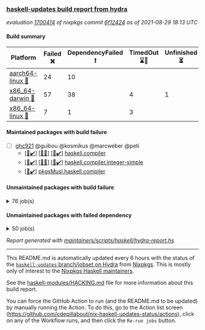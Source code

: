 ### [haskell-updates build report from hydra](https://hydra.nixos.org/jobset/nixpkgs/haskell-updates)
*evaluation [1700414](https://hydra.nixos.org/eval/1700414) of nixpkgs commit [6f12424](https://github.com/NixOS/nixpkgs/commits/6f1242469ace2abeae96671a55faa7e7c5f5fdc1) as of 2021-08-29 18:13 UTC*
#### Build summary

 | Platform | Failed :x: | DependencyFailed :heavy_exclamation_mark: | TimedOut :hourglass::no_entry_sign: | Unfinished :hourglass_flowing_sand: | Success :heavy_check_mark: | 
 | --- | --- | --- | --- | --- | --- | 
 | [aarch64-linux :iphone:](https://hydra.nixos.org/eval/1700414?filter=.aarch64-linux) | 24 | 10 |  |  | 6674 | 
 | [x86_64-darwin :apple:](https://hydra.nixos.org/eval/1700414?filter=.x86_64-darwin) | 57 | 38 | 4 | 1 | 6561 | 
 | [x86_64-linux :penguin:](https://hydra.nixos.org/eval/1700414?filter=.x86_64-linux) | 7 | 1 | 3 |  | 6740 | 
#### Maintained packages with build failure
- [ ] [ghc921](https://hydra.nixos.org/eval/1700414?filter=ghc921) @guibou @kosmikus @marcweber @peti
  - [[:iphone::heavy_check_mark:]](https://hydra.nixos.org/build/150725732) [[:apple::x:]](https://hydra.nixos.org/build/151461958) [[:penguin::heavy_check_mark:]](https://hydra.nixos.org/build/150737593) [haskell.compiler](https://hydra.nixos.org/eval/1700414?filter=haskell.compiler.ghc921)
  - [[:iphone::heavy_check_mark:]](https://hydra.nixos.org/build/150728335) [[:apple::x:]](https://hydra.nixos.org/build/151461955) [[:penguin::heavy_check_mark:]](https://hydra.nixos.org/build/150734710) [haskell.compiler.integer-simple](https://hydra.nixos.org/eval/1700414?filter=haskell.compiler.integer-simple.ghc921)
  -   [[:penguin::heavy_check_mark:]](https://hydra.nixos.org/build/151434655) [pkgsMusl.haskell.compiler](https://hydra.nixos.org/eval/1700414?filter=pkgsMusl.haskell.compiler.ghc921)
#### Unmaintained packages with build failure
<details><summary>76 job(s) </summary>

- [ ] [[:iphone::heavy_check_mark:]](https://hydra.nixos.org/build/151109171) [[:apple::x:]](https://hydra.nixos.org/build/151094855) [[:penguin::heavy_check_mark:]](https://hydra.nixos.org/build/151093175) [haskellPackages.FractalArt](https://hydra.nixos.org/eval/1700414?filter=haskellPackages.FractalArt) 
- [ ] [[:iphone::x:]](https://hydra.nixos.org/build/151112951) [[:apple::heavy_check_mark:]](https://hydra.nixos.org/build/151098335) [[:penguin::heavy_check_mark:]](https://hydra.nixos.org/build/151097480) [haskellPackages.HsASA](https://hydra.nixos.org/eval/1700414?filter=haskellPackages.HsASA) 
- [ ] [[:iphone::x:]](https://hydra.nixos.org/build/151107342) [[:apple::heavy_check_mark:]](https://hydra.nixos.org/build/151100180) [[:penguin::heavy_check_mark:]](https://hydra.nixos.org/build/151095548) [haskellPackages.OrderedBits](https://hydra.nixos.org/eval/1700414?filter=haskellPackages.OrderedBits) 
- [ ] [[:iphone::x:]](https://hydra.nixos.org/build/151103954) [[:apple::heavy_check_mark:]](https://hydra.nixos.org/build/151111199) [[:penguin::heavy_check_mark:]](https://hydra.nixos.org/build/151100733) [haskellPackages.accelerate-llvm](https://hydra.nixos.org/eval/1700414?filter=haskellPackages.accelerate-llvm) 
- [ ] [[:iphone::x:]](https://hydra.nixos.org/build/151092906) [[:apple::heavy_check_mark:]](https://hydra.nixos.org/build/151107759) [[:penguin::heavy_check_mark:]](https://hydra.nixos.org/build/151106604) [haskellPackages.cdar-mBound](https://hydra.nixos.org/eval/1700414?filter=haskellPackages.cdar-mBound) 
- [ ] [[:iphone::heavy_check_mark:]](https://hydra.nixos.org/build/151100383) [[:apple::x:]](https://hydra.nixos.org/build/151107859) [[:penguin::heavy_check_mark:]](https://hydra.nixos.org/build/151107645) [haskellPackages.chiphunk](https://hydra.nixos.org/eval/1700414?filter=haskellPackages.chiphunk) 
- [ ] [[:iphone::x:]](https://hydra.nixos.org/build/151093869) [[:apple::x:]](https://hydra.nixos.org/build/151100085) [[:penguin::x:]](https://hydra.nixos.org/build/151106334) [haskellPackages.dhall-csv](https://hydra.nixos.org/eval/1700414?filter=haskellPackages.dhall-csv) 
- [ ] [[:iphone::x:]](https://hydra.nixos.org/build/151106209) [[:apple::x:]](https://hydra.nixos.org/build/151099646) [[:penguin::x:]](https://hydra.nixos.org/build/151108624) [haskellPackages.dhall-toml](https://hydra.nixos.org/eval/1700414?filter=haskellPackages.dhall-toml) 
- [ ] [[:iphone::heavy_check_mark:]](https://hydra.nixos.org/build/151093365) [[:apple::x:]](https://hydra.nixos.org/build/151093964) [[:penguin::heavy_check_mark:]](https://hydra.nixos.org/build/151105456) [haskellPackages.di-core](https://hydra.nixos.org/eval/1700414?filter=haskellPackages.di-core) 
- [ ] [[:iphone::heavy_check_mark:]](https://hydra.nixos.org/build/151105473) [[:apple::x:]](https://hydra.nixos.org/build/151093367) [[:penguin::heavy_check_mark:]](https://hydra.nixos.org/build/151104706) [haskellPackages.discount](https://hydra.nixos.org/eval/1700414?filter=haskellPackages.discount) 
- [ ] [[:iphone::heavy_check_mark:]](https://hydra.nixos.org/build/151111984) [[:apple::x:]](https://hydra.nixos.org/build/151102467) [[:penguin::heavy_check_mark:]](https://hydra.nixos.org/build/151093977) [haskellPackages.diskhash](https://hydra.nixos.org/eval/1700414?filter=haskellPackages.diskhash) 
- [ ] [[:iphone::x:]](https://hydra.nixos.org/build/151103531) [[:apple::heavy_check_mark:]](https://hydra.nixos.org/build/151105821) [[:penguin::heavy_check_mark:]](https://hydra.nixos.org/build/151095131) [haskellPackages.dormouse-uri](https://hydra.nixos.org/eval/1700414?filter=haskellPackages.dormouse-uri) 
- [ ] [[:iphone::x:]](https://hydra.nixos.org/build/151100041) [[:apple::x:]](https://hydra.nixos.org/build/151112447) [[:penguin::heavy_check_mark:]](https://hydra.nixos.org/build/151110270) [haskellPackages.easytensor](https://hydra.nixos.org/eval/1700414?filter=haskellPackages.easytensor) 
- [ ] [[:iphone::heavy_check_mark:]](https://hydra.nixos.org/build/151092816) [[:apple::x:]](https://hydra.nixos.org/build/151094208) [[:penguin::heavy_check_mark:]](https://hydra.nixos.org/build/151102910) [haskellPackages.epub-tools](https://hydra.nixos.org/eval/1700414?filter=haskellPackages.epub-tools) 
- [ ] [[:iphone::heavy_check_mark:]](https://hydra.nixos.org/build/151093767) [[:apple::x:]](https://hydra.nixos.org/build/151112857) [[:penguin::heavy_check_mark:]](https://hydra.nixos.org/build/151093184) [haskellPackages.exinst](https://hydra.nixos.org/eval/1700414?filter=haskellPackages.exinst) 
- [ ] [[:iphone::heavy_check_mark:]](https://hydra.nixos.org/build/151093252) [[:apple::x:]](https://hydra.nixos.org/build/151101237) [[:penguin::heavy_check_mark:]](https://hydra.nixos.org/build/151108534) [haskellPackages.float128](https://hydra.nixos.org/eval/1700414?filter=haskellPackages.float128) 
- [ ] [[:iphone::x:]](https://hydra.nixos.org/build/151096171) [[:apple::heavy_check_mark:]](https://hydra.nixos.org/build/151111110) [[:penguin::heavy_check_mark:]](https://hydra.nixos.org/build/151097533) [haskellPackages.freetype2](https://hydra.nixos.org/eval/1700414?filter=haskellPackages.freetype2) 
- [ ] [[:iphone::heavy_check_mark:]](https://hydra.nixos.org/build/151099509) [[:apple::x:]](https://hydra.nixos.org/build/151099008) [[:penguin::heavy_check_mark:]](https://hydra.nixos.org/build/151110070) [haskellPackages.gi-gdkx11](https://hydra.nixos.org/eval/1700414?filter=haskellPackages.gi-gdkx11) 
- [ ] [[:iphone::x:]](https://hydra.nixos.org/build/151096511) [[:penguin::heavy_check_mark:]](https://hydra.nixos.org/build/151101275) [haskellPackages.gnome-keyring](https://hydra.nixos.org/eval/1700414?filter=haskellPackages.gnome-keyring) 
- [ ] [[:iphone::heavy_check_mark:]](https://hydra.nixos.org/build/151104782) [[:apple::x:]](https://hydra.nixos.org/build/151102203) [[:penguin::heavy_check_mark:]](https://hydra.nixos.org/build/151105421) [haskellPackages.gtk-traymanager](https://hydra.nixos.org/eval/1700414?filter=haskellPackages.gtk-traymanager) 
- [ ] [[:iphone::heavy_check_mark:]](https://hydra.nixos.org/build/151101079) [[:apple::x:]](https://hydra.nixos.org/build/151095524) [[:penguin::heavy_check_mark:]](https://hydra.nixos.org/build/151104883) [haskellPackages.hamid](https://hydra.nixos.org/eval/1700414?filter=haskellPackages.hamid) 
- [ ] [[:iphone::heavy_check_mark:]](https://hydra.nixos.org/build/151107964) [[:apple::x:]](https://hydra.nixos.org/build/151110784) [[:penguin::heavy_check_mark:]](https://hydra.nixos.org/build/151112678) [haskellPackages.hid](https://hydra.nixos.org/eval/1700414?filter=haskellPackages.hid) 
- [ ] [[:iphone::heavy_check_mark:]](https://hydra.nixos.org/build/151112451) [[:apple::x:]](https://hydra.nixos.org/build/151100571) [[:penguin::heavy_check_mark:]](https://hydra.nixos.org/build/151097864) [haskellPackages.higher-leveldb](https://hydra.nixos.org/eval/1700414?filter=haskellPackages.higher-leveldb) 
- [ ] [[:iphone::heavy_check_mark:]](https://hydra.nixos.org/build/151096087) [[:apple::x:]](https://hydra.nixos.org/build/151096166) [[:penguin::heavy_check_mark:]](https://hydra.nixos.org/build/151093296) [haskellPackages.highlight](https://hydra.nixos.org/eval/1700414?filter=haskellPackages.highlight) 
- [ ] [[:iphone::heavy_check_mark:]](https://hydra.nixos.org/build/151096863) [[:apple::x:]](https://hydra.nixos.org/build/151096447) [[:penguin::heavy_check_mark:]](https://hydra.nixos.org/build/151109428) [haskellPackages.hmatrix-morpheus](https://hydra.nixos.org/eval/1700414?filter=haskellPackages.hmatrix-morpheus) 
- [ ] [[:iphone::heavy_check_mark:]](https://hydra.nixos.org/build/151094826) [[:apple::x:]](https://hydra.nixos.org/build/151101453) [[:penguin::heavy_check_mark:]](https://hydra.nixos.org/build/151103406) [haskellPackages.hmidi](https://hydra.nixos.org/eval/1700414?filter=haskellPackages.hmidi) 
- [ ] [[:iphone::x:]](https://hydra.nixos.org/build/151093273) [[:apple::heavy_check_mark:]](https://hydra.nixos.org/build/151111306) [[:penguin::heavy_check_mark:]](https://hydra.nixos.org/build/151099836) [haskellPackages.hq](https://hydra.nixos.org/eval/1700414?filter=haskellPackages.hq) 
- [ ] [[:iphone::heavy_check_mark:]](https://hydra.nixos.org/build/151095288) [[:apple::x:]](https://hydra.nixos.org/build/151107247) [[:penguin::heavy_check_mark:]](https://hydra.nixos.org/build/151106651) [haskellPackages.hs](https://hydra.nixos.org/eval/1700414?filter=haskellPackages.hs) 
- [ ] [[:iphone::heavy_check_mark:]](https://hydra.nixos.org/build/151108923) [[:apple::x:]](https://hydra.nixos.org/build/151111281) [[:penguin::heavy_check_mark:]](https://hydra.nixos.org/build/151108946) [haskellPackages.hsshellscript](https://hydra.nixos.org/eval/1700414?filter=haskellPackages.hsshellscript) 
- [ ] [[:iphone::heavy_check_mark:]](https://hydra.nixos.org/build/151107079) [[:apple::x:]](https://hydra.nixos.org/build/151093648) [[:penguin::heavy_check_mark:]](https://hydra.nixos.org/build/151096806) [haskellPackages.hssourceinfo](https://hydra.nixos.org/eval/1700414?filter=haskellPackages.hssourceinfo) 
- [ ] [[:iphone::heavy_check_mark:]](https://hydra.nixos.org/build/151111147) [[:apple::x:]](https://hydra.nixos.org/build/151094415) [[:penguin::heavy_check_mark:]](https://hydra.nixos.org/build/151099013) [haskellPackages.huckleberry](https://hydra.nixos.org/eval/1700414?filter=haskellPackages.huckleberry) 
- [ ] [[:iphone::heavy_check_mark:]](https://hydra.nixos.org/build/151094080) [[:apple::x:]](https://hydra.nixos.org/build/151100889) [[:penguin::heavy_check_mark:]](https://hydra.nixos.org/build/151104900) [haskellPackages.ipcvar](https://hydra.nixos.org/eval/1700414?filter=haskellPackages.ipcvar) 
- [ ] [[:iphone::x:]](https://hydra.nixos.org/build/151103512) [[:apple::x:]](https://hydra.nixos.org/build/151099949) [[:penguin::x:]](https://hydra.nixos.org/build/151109797) [haskellPackages.isocline](https://hydra.nixos.org/eval/1700414?filter=haskellPackages.isocline) 
- [ ] [[:iphone::heavy_check_mark:]](https://hydra.nixos.org/build/151104031) [[:apple::x:]](https://hydra.nixos.org/build/151099975) [[:penguin::heavy_check_mark:]](https://hydra.nixos.org/build/151102381) [haskellPackages.junit-xml](https://hydra.nixos.org/eval/1700414?filter=haskellPackages.junit-xml) 
- [ ] [[:iphone::heavy_check_mark:]](https://hydra.nixos.org/build/151102077) [[:apple::x:]](https://hydra.nixos.org/build/151097961) [[:penguin::heavy_check_mark:]](https://hydra.nixos.org/build/151109431) [haskellPackages.keep-alive](https://hydra.nixos.org/eval/1700414?filter=haskellPackages.keep-alive) 
- [ ] [[:iphone::heavy_check_mark:]](https://hydra.nixos.org/build/151096165) [[:apple::x:]](https://hydra.nixos.org/build/151106297) [[:penguin::heavy_check_mark:]](https://hydra.nixos.org/build/151108581) [haskellPackages.leveldb-haskell-fork](https://hydra.nixos.org/eval/1700414?filter=haskellPackages.leveldb-haskell-fork) 
- [ ] [[:iphone::x:]](https://hydra.nixos.org/build/151095765) [[:apple::heavy_check_mark:]](https://hydra.nixos.org/build/151100885) [[:penguin::heavy_check_mark:]](https://hydra.nixos.org/build/151104787) [haskellPackages.libBF](https://hydra.nixos.org/eval/1700414?filter=haskellPackages.libBF) 
- [ ] [[:iphone::heavy_check_mark:]](https://hydra.nixos.org/build/151095383) [[:apple::x:]](https://hydra.nixos.org/build/151102875) [[:penguin::heavy_check_mark:]](https://hydra.nixos.org/build/151097956) [haskellPackages.loc](https://hydra.nixos.org/eval/1700414?filter=haskellPackages.loc) 
- [ ] [[:iphone::x:]](https://hydra.nixos.org/build/151101239) [[:apple::heavy_check_mark:]](https://hydra.nixos.org/build/151105263) [[:penguin::heavy_check_mark:]](https://hydra.nixos.org/build/151095202) [haskellPackages.long-double](https://hydra.nixos.org/eval/1700414?filter=haskellPackages.long-double) 
- [ ] [[:iphone::heavy_check_mark:]](https://hydra.nixos.org/build/151106906) [[:apple::x:]](https://hydra.nixos.org/build/151106826) [[:penguin::heavy_check_mark:]](https://hydra.nixos.org/build/151112719) [haskellPackages.mediawiki2latex](https://hydra.nixos.org/eval/1700414?filter=haskellPackages.mediawiki2latex) 
- [ ] [[:iphone::heavy_check_mark:]](https://hydra.nixos.org/build/151103079) [[:apple::x:]](https://hydra.nixos.org/build/151099128) [[:penguin::heavy_check_mark:]](https://hydra.nixos.org/build/151106367) [haskellPackages.mercury-api](https://hydra.nixos.org/eval/1700414?filter=haskellPackages.mercury-api) 
- [ ] [[:iphone::heavy_check_mark:]](https://hydra.nixos.org/build/151095102) [[:apple::x:]](https://hydra.nixos.org/build/151103689) [[:penguin::heavy_check_mark:]](https://hydra.nixos.org/build/151101513) [haskellPackages.nano-cryptr](https://hydra.nixos.org/eval/1700414?filter=haskellPackages.nano-cryptr) 
- [ ] [[:iphone::x:]](https://hydra.nixos.org/build/151096500) [[:apple::heavy_check_mark:]](https://hydra.nixos.org/build/151100655) [[:penguin::heavy_check_mark:]](https://hydra.nixos.org/build/151100426) [haskellPackages.nlopt-haskell](https://hydra.nixos.org/eval/1700414?filter=haskellPackages.nlopt-haskell) 
- [ ] [[:iphone::heavy_check_mark:]](https://hydra.nixos.org/build/151107622) [[:apple::x:]](https://hydra.nixos.org/build/151095258) [[:penguin::heavy_check_mark:]](https://hydra.nixos.org/build/151105124) [haskellPackages.opencv](https://hydra.nixos.org/eval/1700414?filter=haskellPackages.opencv) 
- [ ] [[:iphone::heavy_check_mark:]](https://hydra.nixos.org/build/151094935) [[:apple::x:]](https://hydra.nixos.org/build/151100802) [[:penguin::heavy_check_mark:]](https://hydra.nixos.org/build/151093253) [haskellPackages.persistent-pagination](https://hydra.nixos.org/eval/1700414?filter=haskellPackages.persistent-pagination) 
- [ ] [[:iphone::x:]](https://hydra.nixos.org/build/151098743) [[:apple::heavy_check_mark:]](https://hydra.nixos.org/build/151112607) [[:penguin::heavy_check_mark:]](https://hydra.nixos.org/build/151096134) [haskellPackages.picosat](https://hydra.nixos.org/eval/1700414?filter=haskellPackages.picosat) 
- [ ] [[:iphone::heavy_check_mark:]](https://hydra.nixos.org/build/151100352) [[:apple::x:]](https://hydra.nixos.org/build/151110787) [[:penguin::heavy_check_mark:]](https://hydra.nixos.org/build/151111937) [haskellPackages.ping-wrapper](https://hydra.nixos.org/eval/1700414?filter=haskellPackages.ping-wrapper) 
- [ ] [[:iphone::heavy_check_mark:]](https://hydra.nixos.org/build/151100222) [[:apple::x:]](https://hydra.nixos.org/build/151096621) [[:penguin::heavy_check_mark:]](https://hydra.nixos.org/build/151111410) [haskellPackages.pipes-zlib](https://hydra.nixos.org/eval/1700414?filter=haskellPackages.pipes-zlib) 
- [ ] [[:iphone::x:]](https://hydra.nixos.org/build/151100228) [[:apple::heavy_check_mark:]](https://hydra.nixos.org/build/151107911) [[:penguin::heavy_check_mark:]](https://hydra.nixos.org/build/151101577) [haskellPackages.poker](https://hydra.nixos.org/eval/1700414?filter=haskellPackages.poker) 
- [ ] [[:iphone::heavy_check_mark:]](https://hydra.nixos.org/build/151093514) [[:apple::x:]](https://hydra.nixos.org/build/151098169) [[:penguin::heavy_check_mark:]](https://hydra.nixos.org/build/151093570) [haskellPackages.posix-socket](https://hydra.nixos.org/eval/1700414?filter=haskellPackages.posix-socket) 
- [ ] [[:iphone::heavy_check_mark:]](https://hydra.nixos.org/build/151093621) [[:apple::x:]](https://hydra.nixos.org/build/151099564) [[:penguin::heavy_check_mark:]](https://hydra.nixos.org/build/151099454) [haskellPackages.posix-timer](https://hydra.nixos.org/eval/1700414?filter=haskellPackages.posix-timer) 
- [ ] [[:iphone::heavy_check_mark:]](https://hydra.nixos.org/build/151105375) [[:apple::x:]](https://hydra.nixos.org/build/151095004) [[:penguin::heavy_check_mark:]](https://hydra.nixos.org/build/151109340) [haskellPackages.pthread](https://hydra.nixos.org/eval/1700414?filter=haskellPackages.pthread) 
- [ ] [[:iphone::x:]](https://hydra.nixos.org/build/151104712) [[:apple::heavy_check_mark:]](https://hydra.nixos.org/build/151108151) [[:penguin::heavy_check_mark:]](https://hydra.nixos.org/build/151098440) [haskellPackages.ptr-poker](https://hydra.nixos.org/eval/1700414?filter=haskellPackages.ptr-poker) 
- [ ] [[:iphone::heavy_check_mark:]](https://hydra.nixos.org/build/151111437) [[:apple::x:]](https://hydra.nixos.org/build/151109255) [[:penguin::heavy_check_mark:]](https://hydra.nixos.org/build/151097199) [haskellPackages.sandwich-webdriver](https://hydra.nixos.org/eval/1700414?filter=haskellPackages.sandwich-webdriver) 
- [ ] [[:iphone::heavy_check_mark:]](https://hydra.nixos.org/build/151106613) [[:apple::x:]](https://hydra.nixos.org/build/151107110) [[:penguin::heavy_check_mark:]](https://hydra.nixos.org/build/151110185) [haskellPackages.sdp](https://hydra.nixos.org/eval/1700414?filter=haskellPackages.sdp) 
- [ ] [[:iphone::heavy_check_mark:]](https://hydra.nixos.org/build/151104568) [[:apple::x:]](https://hydra.nixos.org/build/151100371) [[:penguin::heavy_check_mark:]](https://hydra.nixos.org/build/151109965) [haskellPackages.select](https://hydra.nixos.org/eval/1700414?filter=haskellPackages.select) 
- [ ] [[:iphone::heavy_check_mark:]](https://hydra.nixos.org/build/151101283) [[:apple::x:]](https://hydra.nixos.org/build/151096172) [[:penguin::heavy_check_mark:]](https://hydra.nixos.org/build/151109353) [haskellPackages.sequence-formats](https://hydra.nixos.org/eval/1700414?filter=haskellPackages.sequence-formats) 
- [ ] [[:iphone::heavy_check_mark:]](https://hydra.nixos.org/build/151103524) [[:apple::x:]](https://hydra.nixos.org/build/151101187) [[:penguin::heavy_check_mark:]](https://hydra.nixos.org/build/151111311) [haskellPackages.shared-memory](https://hydra.nixos.org/eval/1700414?filter=haskellPackages.shared-memory) 
- [ ] [[:iphone::heavy_check_mark:]](https://hydra.nixos.org/build/151100070) [[:apple::heavy_check_mark:]](https://hydra.nixos.org/build/151095691) [[:penguin::x:]](https://hydra.nixos.org/build/151108045) [haskellPackages.squeeze](https://hydra.nixos.org/eval/1700414?filter=haskellPackages.squeeze) 
- [ ] [[:iphone::heavy_check_mark:]](https://hydra.nixos.org/build/151110199) [[:apple::heavy_check_mark:]](https://hydra.nixos.org/build/151107289) [[:penguin::x:]](https://hydra.nixos.org/build/151095417) [haskellPackages.stm-queue](https://hydra.nixos.org/eval/1700414?filter=haskellPackages.stm-queue) 
- [ ] [[:iphone::heavy_check_mark:]](https://hydra.nixos.org/build/151110378) [[:apple::x:]](https://hydra.nixos.org/build/151101357) [[:penguin::heavy_check_mark:]](https://hydra.nixos.org/build/151100946) [haskellPackages.sysinfo](https://hydra.nixos.org/eval/1700414?filter=haskellPackages.sysinfo) 
- [ ] [[:iphone::heavy_check_mark:]](https://hydra.nixos.org/build/151111726) [[:apple::x:]](https://hydra.nixos.org/build/151112480) [[:penguin::heavy_check_mark:]](https://hydra.nixos.org/build/151094721) [haskellPackages.tailfile-hinotify](https://hydra.nixos.org/eval/1700414?filter=haskellPackages.tailfile-hinotify) 
- [ ] [[:iphone::heavy_check_mark:]](https://hydra.nixos.org/build/151111896) [[:apple::x:]](https://hydra.nixos.org/build/151112649) [[:penguin::heavy_check_mark:]](https://hydra.nixos.org/build/151108561) [haskellPackages.thyme](https://hydra.nixos.org/eval/1700414?filter=haskellPackages.thyme) 
- [ ] [[:iphone::x:]](https://hydra.nixos.org/build/151108385) [[:apple::x:]](https://hydra.nixos.org/build/151102016) [[:penguin::x:]](https://hydra.nixos.org/build/151104669) [haskellPackages.ticket-management](https://hydra.nixos.org/eval/1700414?filter=haskellPackages.ticket-management) 
- [ ] [[:iphone::x:]](https://hydra.nixos.org/build/151097518) [[:apple::heavy_check_mark:]](https://hydra.nixos.org/build/151107629) [[:penguin::heavy_check_mark:]](https://hydra.nixos.org/build/151104498) [haskellPackages.type-natural](https://hydra.nixos.org/eval/1700414?filter=haskellPackages.type-natural) 
- [ ] [[:iphone::heavy_check_mark:]](https://hydra.nixos.org/build/151095582) [[:apple::x:]](https://hydra.nixos.org/build/151104344) [[:penguin::heavy_check_mark:]](https://hydra.nixos.org/build/151099596) [haskellPackages.tz](https://hydra.nixos.org/eval/1700414?filter=haskellPackages.tz) 
- [ ] [[:iphone::x:]](https://hydra.nixos.org/build/151109360) [[:apple::heavy_check_mark:]](https://hydra.nixos.org/build/151109409) [[:penguin::heavy_check_mark:]](https://hydra.nixos.org/build/151106683) [haskellPackages.unicode-properties](https://hydra.nixos.org/eval/1700414?filter=haskellPackages.unicode-properties) 
- [ ] [[:iphone::x:]](https://hydra.nixos.org/build/151106781) [[:apple::heavy_check_mark:]](https://hydra.nixos.org/build/151110196) [[:penguin::heavy_check_mark:]](https://hydra.nixos.org/build/151099139) [haskellPackages.wiringPi](https://hydra.nixos.org/eval/1700414?filter=haskellPackages.wiringPi) 
- [ ] [[:iphone::heavy_check_mark:]](https://hydra.nixos.org/build/151094244) [[:apple::x:]](https://hydra.nixos.org/build/151108130) [[:penguin::heavy_check_mark:]](https://hydra.nixos.org/build/151105153) [tests.haskell.writers](https://hydra.nixos.org/eval/1700414?filter=tests.haskell.writers) 
- [ ] [[:iphone::x:]](https://hydra.nixos.org/build/151111140) [[:apple::heavy_check_mark:]](https://hydra.nixos.org/build/151104824) [[:penguin::heavy_check_mark:]](https://hydra.nixos.org/build/151095824) [haskellPackages.x86-64bit](https://hydra.nixos.org/eval/1700414?filter=haskellPackages.x86-64bit) 
- [ ] [[:iphone::heavy_check_mark:]](https://hydra.nixos.org/build/151106440) [[:apple::x:]](https://hydra.nixos.org/build/151099299) [[:penguin::heavy_check_mark:]](https://hydra.nixos.org/build/151104976) [haskellPackages.xmonad-utils](https://hydra.nixos.org/eval/1700414?filter=haskellPackages.xmonad-utils) 
- [ ] [[:iphone::x:]](https://hydra.nixos.org/build/151100815) [[:apple::x:]](https://hydra.nixos.org/build/151094391) [[:penguin::x:]](https://hydra.nixos.org/build/151102611) [haskellPackages.yapb](https://hydra.nixos.org/eval/1700414?filter=haskellPackages.yapb) 
- [ ] [[:iphone::heavy_check_mark:]](https://hydra.nixos.org/build/151109499) [[:apple::x:]](https://hydra.nixos.org/build/151112592) [[:penguin::heavy_check_mark:]](https://hydra.nixos.org/build/151104444) [haskellPackages.yoga](https://hydra.nixos.org/eval/1700414?filter=haskellPackages.yoga) 
- [ ] [[:iphone::heavy_check_mark:]](https://hydra.nixos.org/build/151112280) [[:apple::x:]](https://hydra.nixos.org/build/151104093) [[:penguin::heavy_check_mark:]](https://hydra.nixos.org/build/151093674) [haskellPackages.zip](https://hydra.nixos.org/eval/1700414?filter=haskellPackages.zip) 
- [ ] [[:iphone::heavy_check_mark:]](https://hydra.nixos.org/build/151095652) [[:apple::x:]](https://hydra.nixos.org/build/151112734) [[:penguin::heavy_check_mark:]](https://hydra.nixos.org/build/151102151) [haskellPackages.zot](https://hydra.nixos.org/eval/1700414?filter=haskellPackages.zot) 
- [ ] [[:iphone::heavy_check_mark:]](https://hydra.nixos.org/build/151099343) [[:apple::x:]](https://hydra.nixos.org/build/151095477) [[:penguin::heavy_check_mark:]](https://hydra.nixos.org/build/151093689) [haskellPackages.zxcvbn-c](https://hydra.nixos.org/eval/1700414?filter=haskellPackages.zxcvbn-c) 
</details>

#### Unmaintained packages with failed dependency
<details><summary>50 job(s) </summary>

- [ ] [[:iphone::heavy_exclamation_mark:]](https://hydra.nixos.org/build/151095536) [[:apple::heavy_check_mark:]](https://hydra.nixos.org/build/151110991) [[:penguin::heavy_check_mark:]](https://hydra.nixos.org/build/151093756) [haskellPackages.PrimitiveArray](https://hydra.nixos.org/eval/1700414?filter=haskellPackages.PrimitiveArray) 
- [ ] [[:iphone::heavy_check_mark:]](https://hydra.nixos.org/build/151108453) [[:apple::heavy_exclamation_mark:]](https://hydra.nixos.org/build/151100007) [[:penguin::heavy_check_mark:]](https://hydra.nixos.org/build/151100470) [haskellPackages.antiope-es](https://hydra.nixos.org/eval/1700414?filter=haskellPackages.antiope-es) 
- [ ] [[:iphone::heavy_check_mark:]](https://hydra.nixos.org/build/151095305) [[:apple::heavy_exclamation_mark:]](https://hydra.nixos.org/build/151108027) [[:penguin::heavy_check_mark:]](https://hydra.nixos.org/build/151100389) [haskellPackages.di](https://hydra.nixos.org/eval/1700414?filter=haskellPackages.di) 
- [ ] [[:iphone::heavy_check_mark:]](https://hydra.nixos.org/build/151103909) [[:apple::heavy_exclamation_mark:]](https://hydra.nixos.org/build/151098998) [[:penguin::heavy_check_mark:]](https://hydra.nixos.org/build/151096471) [haskellPackages.di-df1](https://hydra.nixos.org/eval/1700414?filter=haskellPackages.di-df1) 
- [ ] [[:iphone::heavy_check_mark:]](https://hydra.nixos.org/build/151098131) [[:apple::heavy_exclamation_mark:]](https://hydra.nixos.org/build/151094804) [[:penguin::heavy_check_mark:]](https://hydra.nixos.org/build/151094128) [haskellPackages.di-handle](https://hydra.nixos.org/eval/1700414?filter=haskellPackages.di-handle) 
- [ ] [[:iphone::heavy_check_mark:]](https://hydra.nixos.org/build/151110220) [[:apple::heavy_exclamation_mark:]](https://hydra.nixos.org/build/151099834) [[:penguin::heavy_check_mark:]](https://hydra.nixos.org/build/151097752) [haskellPackages.di-monad](https://hydra.nixos.org/eval/1700414?filter=haskellPackages.di-monad) 
- [ ] [[:iphone::heavy_exclamation_mark:]](https://hydra.nixos.org/build/151098305) [[:apple::heavy_check_mark:]](https://hydra.nixos.org/build/151093388) [[:penguin::heavy_check_mark:]](https://hydra.nixos.org/build/151103020) [haskellPackages.dormouse-client](https://hydra.nixos.org/eval/1700414?filter=haskellPackages.dormouse-client) 
- [ ] [[:iphone::heavy_exclamation_mark:]](https://hydra.nixos.org/build/151101680) [[:apple::heavy_exclamation_mark:]](https://hydra.nixos.org/build/151109610) [[:penguin::heavy_check_mark:]](https://hydra.nixos.org/build/151099921) [haskellPackages.easytensor-vulkan](https://hydra.nixos.org/eval/1700414?filter=haskellPackages.easytensor-vulkan) 
- [ ] [[:iphone::heavy_check_mark:]](https://hydra.nixos.org/build/151093415) [[:apple::heavy_exclamation_mark:]](https://hydra.nixos.org/build/151108554) [[:penguin::heavy_check_mark:]](https://hydra.nixos.org/build/151105986) [haskellPackages.exinst-aeson](https://hydra.nixos.org/eval/1700414?filter=haskellPackages.exinst-aeson) 
- [ ] [[:iphone::heavy_check_mark:]](https://hydra.nixos.org/build/151109101) [[:apple::heavy_exclamation_mark:]](https://hydra.nixos.org/build/151103397) [[:penguin::heavy_check_mark:]](https://hydra.nixos.org/build/151112489) [haskellPackages.exinst-bytes](https://hydra.nixos.org/eval/1700414?filter=haskellPackages.exinst-bytes) 
- [ ] [[:iphone::heavy_check_mark:]](https://hydra.nixos.org/build/151106351) [[:apple::heavy_exclamation_mark:]](https://hydra.nixos.org/build/151106894) [[:penguin::heavy_check_mark:]](https://hydra.nixos.org/build/151108434) [haskellPackages.exinst-cereal](https://hydra.nixos.org/eval/1700414?filter=haskellPackages.exinst-cereal) 
- [ ] [[:iphone::heavy_check_mark:]](https://hydra.nixos.org/build/151112383) [[:apple::heavy_exclamation_mark:]](https://hydra.nixos.org/build/151102253) [[:penguin::heavy_check_mark:]](https://hydra.nixos.org/build/151094873) [haskellPackages.exinst-serialise](https://hydra.nixos.org/eval/1700414?filter=haskellPackages.exinst-serialise) 
- [ ] [[:iphone::heavy_check_mark:]](https://hydra.nixos.org/build/151107986) [[:apple::heavy_exclamation_mark:]](https://hydra.nixos.org/build/151096793) [[:penguin::heavy_check_mark:]](https://hydra.nixos.org/build/151111524) [haskellPackages.fastparser](https://hydra.nixos.org/eval/1700414?filter=haskellPackages.fastparser) 
- [ ] [[:iphone::heavy_exclamation_mark:]](https://hydra.nixos.org/build/151110069) [[:apple::heavy_check_mark:]](https://hydra.nixos.org/build/151111582) [[:penguin::heavy_check_mark:]](https://hydra.nixos.org/build/151111971) [haskellPackages.hmatrix-nlopt](https://hydra.nixos.org/eval/1700414?filter=haskellPackages.hmatrix-nlopt) 
- [ ] [[:iphone::heavy_exclamation_mark:]](https://hydra.nixos.org/build/151103181) [[:apple::heavy_check_mark:]](https://hydra.nixos.org/build/151098609) [[:penguin::heavy_check_mark:]](https://hydra.nixos.org/build/151102107) [haskellPackages.jsonifier](https://hydra.nixos.org/eval/1700414?filter=haskellPackages.jsonifier) 
- [ ] [[:iphone::heavy_check_mark:]](https://hydra.nixos.org/build/151098814) [[:apple::heavy_exclamation_mark:]](https://hydra.nixos.org/build/151103484) [[:penguin::heavy_check_mark:]](https://hydra.nixos.org/build/151098861) [haskellPackages.keenser](https://hydra.nixos.org/eval/1700414?filter=haskellPackages.keenser) 
- [ ] [[:iphone::heavy_check_mark:]](https://hydra.nixos.org/build/151099431) [[:apple::heavy_exclamation_mark:]](https://hydra.nixos.org/build/151101542) [[:penguin::heavy_check_mark:]](https://hydra.nixos.org/build/151098901) [haskellPackages.moto](https://hydra.nixos.org/eval/1700414?filter=haskellPackages.moto) 
- [ ] [[:iphone::heavy_check_mark:]](https://hydra.nixos.org/build/151094385) [[:apple::heavy_exclamation_mark:]](https://hydra.nixos.org/build/151104144) [[:penguin::heavy_check_mark:]](https://hydra.nixos.org/build/151094680) [haskellPackages.nri-env-parser](https://hydra.nixos.org/eval/1700414?filter=haskellPackages.nri-env-parser) 
- [ ] [[:iphone::heavy_check_mark:]](https://hydra.nixos.org/build/151111784) [[:apple::heavy_exclamation_mark:]](https://hydra.nixos.org/build/151109455) [[:penguin::heavy_check_mark:]](https://hydra.nixos.org/build/151098538) [haskellPackages.nri-http](https://hydra.nixos.org/eval/1700414?filter=haskellPackages.nri-http) 
- [ ] [[:iphone::heavy_check_mark:]](https://hydra.nixos.org/build/151109698) [[:apple::heavy_exclamation_mark:]](https://hydra.nixos.org/build/151104984) [[:penguin::heavy_check_mark:]](https://hydra.nixos.org/build/151099184) [haskellPackages.nri-observability](https://hydra.nixos.org/eval/1700414?filter=haskellPackages.nri-observability) 
- [ ] [[:iphone::heavy_check_mark:]](https://hydra.nixos.org/build/151104320) [[:apple::heavy_exclamation_mark:]](https://hydra.nixos.org/build/151097081) [[:penguin::heavy_check_mark:]](https://hydra.nixos.org/build/151097826) [haskellPackages.nri-prelude](https://hydra.nixos.org/eval/1700414?filter=haskellPackages.nri-prelude) 
- [ ] [[:iphone::heavy_check_mark:]](https://hydra.nixos.org/build/151103249) [[:apple::heavy_exclamation_mark:]](https://hydra.nixos.org/build/151106398) [[:penguin::heavy_check_mark:]](https://hydra.nixos.org/build/151099328) [haskellPackages.nri-redis](https://hydra.nixos.org/eval/1700414?filter=haskellPackages.nri-redis) 
- [ ] [[:iphone::heavy_check_mark:]](https://hydra.nixos.org/build/151094363) [[:apple::heavy_exclamation_mark:]](https://hydra.nixos.org/build/151107899) [[:penguin::heavy_check_mark:]](https://hydra.nixos.org/build/151109555) [haskellPackages.nri-test-encoding](https://hydra.nixos.org/eval/1700414?filter=haskellPackages.nri-test-encoding) 
- [ ] [[:iphone::heavy_check_mark:]](https://hydra.nixos.org/build/151101543) [[:apple::heavy_exclamation_mark:]](https://hydra.nixos.org/build/151099246) [[:penguin::heavy_check_mark:]](https://hydra.nixos.org/build/151107438) [haskellPackages.opencv-extra](https://hydra.nixos.org/eval/1700414?filter=haskellPackages.opencv-extra) 
- [ ] [[:iphone::heavy_exclamation_mark:]](https://hydra.nixos.org/build/151096373) [[:apple::heavy_check_mark:]](https://hydra.nixos.org/build/151098876) [[:penguin::heavy_check_mark:]](https://hydra.nixos.org/build/151107582) [haskellPackages.opentelemetry-extra](https://hydra.nixos.org/eval/1700414?filter=haskellPackages.opentelemetry-extra) 
- [ ] [[:iphone::heavy_exclamation_mark:]](https://hydra.nixos.org/build/151099160) [[:apple::heavy_check_mark:]](https://hydra.nixos.org/build/151094823) [[:penguin::heavy_check_mark:]](https://hydra.nixos.org/build/151101674) [haskellPackages.opentelemetry-lightstep](https://hydra.nixos.org/eval/1700414?filter=haskellPackages.opentelemetry-lightstep) 
- [ ] [[:iphone::heavy_check_mark:]](https://hydra.nixos.org/build/151109091) [[:apple::heavy_exclamation_mark:]](https://hydra.nixos.org/build/151110591) [[:penguin::heavy_check_mark:]](https://hydra.nixos.org/build/151097748) [haskellPackages.orgmode-parse](https://hydra.nixos.org/eval/1700414?filter=haskellPackages.orgmode-parse) 
- [ ] [[:iphone::heavy_check_mark:]](https://hydra.nixos.org/build/151112561) [[:apple::heavy_exclamation_mark:]](https://hydra.nixos.org/build/151110043) [[:penguin::heavy_check_mark:]](https://hydra.nixos.org/build/151101181) [haskellPackages.orgstat](https://hydra.nixos.org/eval/1700414?filter=haskellPackages.orgstat) 
- [ ] [[:iphone::heavy_check_mark:]](https://hydra.nixos.org/build/151112917) [[:apple::heavy_exclamation_mark:]](https://hydra.nixos.org/build/151107464) [[:penguin::heavy_check_mark:]](https://hydra.nixos.org/build/151111309) [haskellPackages.postgresql-replicant](https://hydra.nixos.org/eval/1700414?filter=haskellPackages.postgresql-replicant) 
- [ ] [[:iphone::heavy_check_mark:]](https://hydra.nixos.org/build/151109067) [[:apple::heavy_exclamation_mark:]](https://hydra.nixos.org/build/151100097) [[:penguin::heavy_check_mark:]](https://hydra.nixos.org/build/151102698) [haskellPackages.pretty-diff](https://hydra.nixos.org/eval/1700414?filter=haskellPackages.pretty-diff) 
- [ ] [[:iphone::heavy_exclamation_mark:]](https://hydra.nixos.org/build/151111121) [[:apple::heavy_check_mark:]](https://hydra.nixos.org/build/151106521) [[:penguin::heavy_check_mark:]](https://hydra.nixos.org/build/151110791) [haskellPackages.rounded](https://hydra.nixos.org/eval/1700414?filter=haskellPackages.rounded) 
- [ ] [[:iphone::heavy_check_mark:]](https://hydra.nixos.org/build/151102286) [[:apple::heavy_exclamation_mark:]](https://hydra.nixos.org/build/151101026) [[:penguin::heavy_check_mark:]](https://hydra.nixos.org/build/151100350) [haskellPackages.scan-metadata](https://hydra.nixos.org/eval/1700414?filter=haskellPackages.scan-metadata) 
- [ ] [[:iphone::heavy_check_mark:]](https://hydra.nixos.org/build/151101298) [[:apple::heavy_exclamation_mark:]](https://hydra.nixos.org/build/151103419) [[:penguin::heavy_check_mark:]](https://hydra.nixos.org/build/151100761) [haskellPackages.sdp-binary](https://hydra.nixos.org/eval/1700414?filter=haskellPackages.sdp-binary) 
- [ ] [[:iphone::heavy_check_mark:]](https://hydra.nixos.org/build/151107276) [[:apple::heavy_exclamation_mark:]](https://hydra.nixos.org/build/151096709) [[:penguin::heavy_check_mark:]](https://hydra.nixos.org/build/151101675) [haskellPackages.sdp-deepseq](https://hydra.nixos.org/eval/1700414?filter=haskellPackages.sdp-deepseq) 
- [ ] [[:iphone::heavy_check_mark:]](https://hydra.nixos.org/build/151099211) [[:apple::heavy_exclamation_mark:]](https://hydra.nixos.org/build/151110562) [[:penguin::heavy_check_mark:]](https://hydra.nixos.org/build/151105502) [haskellPackages.sdp-hashable](https://hydra.nixos.org/eval/1700414?filter=haskellPackages.sdp-hashable) 
- [ ] [[:iphone::heavy_check_mark:]](https://hydra.nixos.org/build/151111628) [[:apple::heavy_exclamation_mark:]](https://hydra.nixos.org/build/151110842) [[:penguin::heavy_check_mark:]](https://hydra.nixos.org/build/151098079) [haskellPackages.sdp-io](https://hydra.nixos.org/eval/1700414?filter=haskellPackages.sdp-io) 
- [ ] [[:iphone::heavy_check_mark:]](https://hydra.nixos.org/build/151112384) [[:apple::heavy_exclamation_mark:]](https://hydra.nixos.org/build/151098525) [[:penguin::heavy_check_mark:]](https://hydra.nixos.org/build/151102214) [haskellPackages.sdp-quickcheck](https://hydra.nixos.org/eval/1700414?filter=haskellPackages.sdp-quickcheck) 
- [ ] [[:iphone::heavy_check_mark:]](https://hydra.nixos.org/build/151107146) [[:apple::heavy_exclamation_mark:]](https://hydra.nixos.org/build/151100336) [[:penguin::heavy_check_mark:]](https://hydra.nixos.org/build/151102631) [haskellPackages.sdp4bytestring](https://hydra.nixos.org/eval/1700414?filter=haskellPackages.sdp4bytestring) 
- [ ] [[:iphone::heavy_check_mark:]](https://hydra.nixos.org/build/151096513) [[:apple::heavy_exclamation_mark:]](https://hydra.nixos.org/build/151105197) [[:penguin::heavy_check_mark:]](https://hydra.nixos.org/build/151096151) [haskellPackages.sdp4text](https://hydra.nixos.org/eval/1700414?filter=haskellPackages.sdp4text) 
- [ ] [[:iphone::heavy_check_mark:]](https://hydra.nixos.org/build/151105550) [[:apple::heavy_exclamation_mark:]](https://hydra.nixos.org/build/151107744) [[:penguin::heavy_check_mark:]](https://hydra.nixos.org/build/151093239) [haskellPackages.sdp4unordered](https://hydra.nixos.org/eval/1700414?filter=haskellPackages.sdp4unordered) 
- [ ] [[:iphone::heavy_check_mark:]](https://hydra.nixos.org/build/151093600) [[:apple::heavy_exclamation_mark:]](https://hydra.nixos.org/build/151102126) [[:penguin::heavy_check_mark:]](https://hydra.nixos.org/build/151094668) [haskellPackages.sdp4vector](https://hydra.nixos.org/eval/1700414?filter=haskellPackages.sdp4vector) 
- [ ] [[:iphone::heavy_check_mark:]](https://hydra.nixos.org/build/151111563) [[:apple::heavy_exclamation_mark:]](https://hydra.nixos.org/build/151106484) [[:penguin::heavy_check_mark:]](https://hydra.nixos.org/build/151109729) [haskellPackages.sequenceTools](https://hydra.nixos.org/eval/1700414?filter=haskellPackages.sequenceTools) 
- [ ] [[:iphone::heavy_exclamation_mark:]](https://hydra.nixos.org/build/151093132) [[:apple::heavy_check_mark:]](https://hydra.nixos.org/build/151102445) [[:penguin::heavy_check_mark:]](https://hydra.nixos.org/build/151096747) [haskellPackages.sized](https://hydra.nixos.org/eval/1700414?filter=haskellPackages.sized) 
- [ ] [[:iphone::heavy_check_mark:]](https://hydra.nixos.org/build/151105542) [[:apple::heavy_check_mark:]](https://hydra.nixos.org/build/151105684) [[:penguin::heavy_exclamation_mark:]](https://hydra.nixos.org/build/151097167) [haskellPackages.stm-actor](https://hydra.nixos.org/eval/1700414?filter=haskellPackages.stm-actor) 
- [ ] [taskell](https://hydra.nixos.org/eval/1700414?filter=taskell) 
  - [[:iphone::heavy_check_mark:]](https://hydra.nixos.org/build/151108813) [[:apple::heavy_exclamation_mark:]](https://hydra.nixos.org/build/151104459) [[:penguin::heavy_check_mark:]](https://hydra.nixos.org/build/151105429) [toplevel](https://hydra.nixos.org/eval/1700414?filter=taskell)
  - [[:iphone::heavy_check_mark:]](https://hydra.nixos.org/build/151108486) [[:apple::heavy_exclamation_mark:]](https://hydra.nixos.org/build/151104177) [[:penguin::heavy_check_mark:]](https://hydra.nixos.org/build/151102368) [haskellPackages](https://hydra.nixos.org/eval/1700414?filter=haskellPackages.taskell)
- [ ] [[:iphone::heavy_check_mark:]](https://hydra.nixos.org/build/151095635) [[:apple::heavy_exclamation_mark:]](https://hydra.nixos.org/build/151111699) [[:penguin::heavy_check_mark:]](https://hydra.nixos.org/build/151095294) [haskellPackages.tasty-test-reporter](https://hydra.nixos.org/eval/1700414?filter=haskellPackages.tasty-test-reporter) 
- [ ] [[:iphone::heavy_exclamation_mark:]](https://hydra.nixos.org/build/151111597) [[:apple::heavy_check_mark:]](https://hydra.nixos.org/build/151094923) [[:penguin::heavy_check_mark:]](https://hydra.nixos.org/build/151097651) [haskellPackages.unicode-names](https://hydra.nixos.org/eval/1700414?filter=haskellPackages.unicode-names) 
- [ ] [[:iphone::heavy_check_mark:]](https://hydra.nixos.org/build/151112180) [[:apple::heavy_exclamation_mark:]](https://hydra.nixos.org/build/151099327) [[:penguin::heavy_check_mark:]](https://hydra.nixos.org/build/151094160) [haskellPackages.xbattbar](https://hydra.nixos.org/eval/1700414?filter=haskellPackages.xbattbar) 
</details>

*Report generated with [maintainers/scripts/haskell/hydra-report.hs](https://github.com/NixOS/nixpkgs/blob/haskell-updates/maintainers/scripts/haskell/hydra-report.sh)*


----------------------------------------------------------------------

This README.md is automatically updated every 6 hours with the status of the
[`haskell-updates` branch/jobset on Hydra](https://hydra.nixos.org/jobset/nixpkgs/haskell-updates)
from [Nixpkgs](https://github.com/NixOS/nixpkgs).  This is mostly only of
interest to the [Nixpkgs Haskell maintainers](https://github.com/orgs/NixOS/teams/haskell).

See the
[haskell-modules/HACKING.md](https://github.com/NixOS/nixpkgs/blob/haskell-updates/pkgs/development/haskell-modules/HACKING.md)
file for more information about this build report.

You can force the GitHub Action to run (and the README.md to be updated) by
manually running the Action.  To do this, go to the Action list screen
(https://github.com/cdepillabout/nix-haskell-updates-status/actions),
click on any of the Workflow runs, and then click the `Re-run jobs` button.
